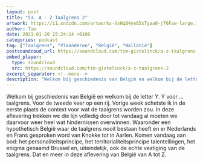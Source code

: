 ```yaml
---
layout: post
title: "51. A - Z Taalgrens 2"
artwork: https://i1.sndcdn.com/artworks-VsHqB4ye65xTyaa0-j76Fzw-large.jpg
author: Tim
date: 2021-01-20 15:24:14 +0100
categories: podcast
tag: ["Taalgrens", "Vlaanderen", "België", "Wallonië"]
postsoundcoud_url: https://soundcloud.com/tim-gistelinck/a-z-taalgrens-2
embed_player:
  type: soundcloud
  src: https://soundcloud.com/tim-gistelinck/a-z-taalgrens-2
excerpt_separator: <!--more-->
description: "Welkom bij geschiedenis van België en welkom bij de letter Y."
---
```

Welkom bij geschiedenis van België en welkom bij de letter Y. Y voor … taalgrens. Voor de tweede keer op een rij. Vorige week schetste ik in de eerste plaats de context voor wat de taalgrens worden zou. In deze aflevering trekken we die lijn volledig door tot vandaag al moeten we daarvoor weer heel wat hindernissen overwinnen. Waaronder een hypothetisch België waar de taalgrens nooit bestaan heeft en er Nederlands en Frans gesproken word van Knokke tot in Aarlen. Komen vandaag aan bod: het personaliteitsprincipe, het territorialiteitsprincipe talentellingen, het enigma genaamd Brussel en, uiteindelijk, ook de echte vestiging van de taalgrens. Dat en meer in deze aflevering van België van A tot Z.